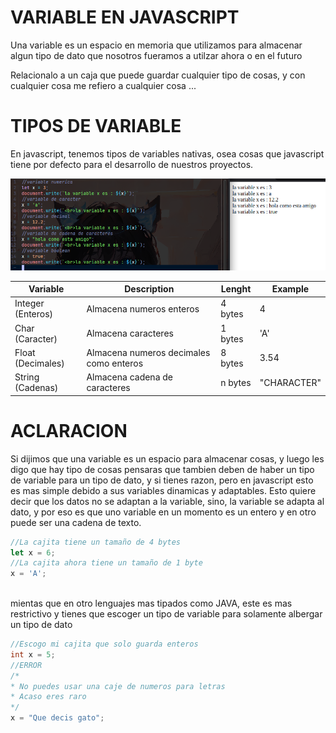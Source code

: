 # VARIABLE EN JAVASCRIPT
Una variable es un espacio en memoria que utilizamos para almacenar algun tipo de dato que
nosotros fueramos a utilzar ahora o en el futuro

Relacionalo a un caja que puede guardar cualquier tipo de cosas, y con cualquier cosa me refiero a cualquier cosa ...

# TIPOS DE VARIABLE
En javascript, tenemos tipos de variables nativas, osea cosas que javascript tiene por defecto para el desarrollo de 
nuestros proyectos.
  
<img src = "img/variableType.png">

|Variable|Description|Lenght|Example|
|--------|-----------|------|-------|
|Integer (Enteros)|Almacena numeros enteros|4 bytes|4|
|Char (Caracter)|Almacena caracteres|1 bytes|'A'|
|Float (Decimales)|Almacena numeros decimales como enteros|8 bytes|3.54|
|String (Cadenas)|Almacena cadena de caracteres|n bytes|"CHARACTER"|

# ACLARACION
Si dijimos que una variable es un espacio para almacenar cosas, y luego les digo que hay tipo de cosas 
pensaras que tambien deben de haber un tipo de variable para un tipo de dato, y si tienes razon, pero en javascript 
esto es mas simple debido a sus variables dinamicas y adaptables.
Esto quiere decir que los datos no se adaptan a la variable, sino, la variable se adapta al dato, y por eso es que 
uno variable en un momento es un entero y en otro puede ser una cadena de texto.
```js
//La cajita tiene un tamaño de 4 bytes
let x = 6;
//La cajita ahora tiene un tamaño de 1 byte
x = 'A';
  
```
mientas que en otro lenguajes mas tipados como JAVA, este es mas restrictivo y tienes que escoger un tipo de variable 
para solamente albergar un tipo de dato
```java
//Escogo mi cajita que solo guarda enteros
int x = 5;
//ERROR
/*
* No puedes usar una caje de numeros para letras
* Acaso eres raro
*/
x = "Que decis gato";
```
